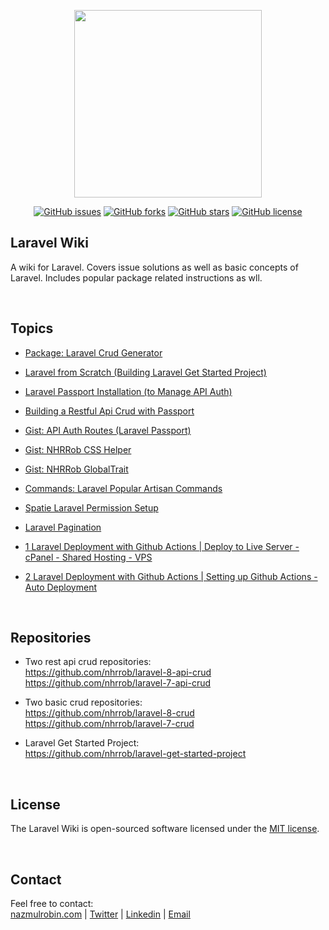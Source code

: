 <p align="center"><a href="https://nazmulrobin.com" target="_blank"><img src="https://nazmulrobin.com/images/nhrblog-logo-white.png" width="300"></a></p>

<p align="center">
<a target="_blank" href="https://github.com/nhrrob/laravelwiki/issues"><img alt="GitHub issues" src="https://img.shields.io/github/issues/nhrrob/laravelwiki"></a>
<a target="_blank" href="https://github.com/nhrrob/laravelwiki/network"><img alt="GitHub forks" src="https://img.shields.io/github/forks/nhrrob/laravelwiki"></a>
<a target="_blank" href="https://github.com/nhrrob/laravelwiki/stargazers"><img alt="GitHub stars" src="https://img.shields.io/github/stars/nhrrob/laravelwiki"></a>
<a target="_blank" href="https://github.com/nhrrob/laravelwiki/blob/master/LICENSE.md"><img alt="GitHub license" src="https://img.shields.io/github/license/nhrrob/laravelwiki"></a>

</p>

## Laravel Wiki

A wiki for Laravel. Covers issue solutions as well as basic concepts of Laravel. Includes popular package related instructions as wll.

<br>


## Topics
- <a href="https://github.com/nhrrob/crudgenerator" target="_blank">Package: Laravel Crud Generator</a>

- <a href="https://github.com/nhrrob/laravelwiki/blob/master/laravel-from-scratch.md" target="_blank">Laravel from Scratch (Building Laravel Get Started Project)</a>

- <a href="https://github.com/nhrrob/laravelwiki/blob/master/laravel-passport-installation.md" target="_blank">Laravel Passport Installation (to Manage API Auth)</a>

- <a href="https://github.com/nhrrob/laravelwiki/blob/master/restful-api-crud-with-passport.md" target="_blank">Building a Restful Api Crud with Passport</a>

- <a href="https://gist.github.com/nhrrob/fbc0857c3b5ed8c03ca8cc4ebdead749" target="_blank">Gist: API Auth Routes (Laravel Passport)</a>

- <a href="https://gist.github.com/nhrrob/ce5ef7e921104feff1fc3bb8c06c75f3" target="_blank">Gist: NHRRob CSS Helper</a>

- <a href="https://gist.github.com/nhrrob/375d6457211df14b6d2489e969a01c19" target="_blank">Gist: NHRRob GlobalTrait</a>

- <a href="https://github.com/nhrrob/laravelwiki/blob/master/laravel-artisan-commands.md" target="_blank">Commands: Laravel Popular Artisan Commands</a>

- <a href="https://github.com/nhrrob/laravelwiki/blob/master/spatie-laravel-permission-setup.md" target="_blank">Spatie Laravel Permission Setup</a>

- <a href="https://github.com/nhrrob/laravelwiki/blob/master/laravel-pagination.md" target="_blank">Laravel Pagination</a>

- <a href="https://github.com/nhrrob/laravelwiki/blob/master/laravel-deployment-with-github-actions-part-1.md" target="_blank">1 Laravel Deployment with Github Actions | Deploy to Live Server - cPanel - Shared Hosting - VPS</a>

- <a href="https://github.com/nhrrob/laravelwiki/blob/master/laravel-deployment-with-github-actions-part-2.md" target="_blank">2 Laravel Deployment with Github Actions | Setting up Github Actions - Auto Deployment</a>

<br>


## Repositories
- Two rest api crud repositories: <br>
<a href="https://github.com/nhrrob/laravel-8-api-crud" target="_blank">https://github.com/nhrrob/laravel-8-api-crud </a> <br>
<a href="https://github.com/nhrrob/laravel-7-api-crud" target="_blank">https://github.com/nhrrob/laravel-7-api-crud</a><br>

- Two basic crud repositories:<br>
<a href="https://github.com/nhrrob/laravel-8-crud" target="_blank">https://github.com/nhrrob/laravel-8-crud </a><br>
<a href="https://github.com/nhrrob/laravel-7-crud" target="_blank">https://github.com/nhrrob/laravel-7-crud</a><br>

- Laravel Get Started Project: <br>
<a href="https://github.com/nhrrob/laravel-get-started-project" target="_blank">https://github.com/nhrrob/laravel-get-started-project </a>

<br>


## License

The Laravel Wiki is open-sourced software licensed under the [MIT license](https://opensource.org/licenses/MIT).

<br>


## Contact

Feel free to contact:  
<a href="https://www.nazmulrobin.com/" target="_blank">nazmulrobin.com</a> | <a href="https://twitter.com/nhr_rob" target="_blank">Twitter</a> | <a href="https://www.linkedin.com/in/nhrrob/" target="_blank">Linkedin</a> | <a href="mailto:robin.sust08@gmail.com" target="_blank">Email</a>